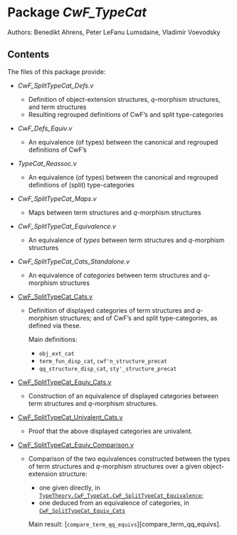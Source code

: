 Package *CwF_TypeCat*
===================================================

Authors: Benedikt Ahrens, Peter LeFanu Lumsdaine, Vladimir Voevodsky


Contents
--------

The files of this package provide:

- *CwF_SplitTypeCat_Defs.v*
  * Definition of object-extension structures, *q*-morphism structures, and term structures
  * Resulting regrouped definitions of CwF’s and split type-categories
- *CwF_Defs_Equiv.v*
  * An equivalence (of types) between the canonical and regrouped definitions of CwF’s
- *TypeCat_Reassoc.v*
  * An equivalence (of types) between the canonical and regrouped definitions of (split) type-categories
- *CwF_SplitTypeCat_Maps.v*
  * Maps between term structures and *q*-morphism structures
- *CwF_SplitTypeCat_Equivalence.v*
  * An equivalence of *types* between term structures and *q*-morphism structures
- *CwF_SplitTypeCat_Cats_Standalone.v*
  * An equivalence of *categories* between term structures and *q*-morphism structures

- [CwF_SplitTypeCat_Cats.v](CwF_SplitTypeCat_Cats.v)

  - Definition of displayed categories of term structures and *q*-morphism structures; and of CwF’s and split type-categories, as defined via these.

    Main definitions:

    - `obj_ext_cat`
    - `term_fun_disp_cat`, `cwf'n_structure_precat`
    - `qq_structure_disp_cat`, `sty'_structure_precat`

- [CwF_SplitTypeCat_Equiv_Cats.v](CwF_SplitTypeCat_Equiv_Cats.v)

  - Construction of an equivalence of displayed categories between term structures and *q*-morphism structures.

- [CwF_SplitTypeCat_Univalent_Cats.v](CwF_SplitTypeCat_Univalent_Cats.v)

  - Proof that the above displayed categories are univalent.

- [CwF_SplitTypeCat_Equiv_Comparison.v](CwF_SplitTypeCat_Equiv_Comparison.v)

  - Comparison of the two equivalences constructed between the types of term structures
    and _q_-morphism structures over a given object-extension structure:

    - one given directly, in [`TypeTheory.CwF_TypeCat.CwF_SplitTypeCat_Equivalence`](/TypeTheory/CwF_TypeCat.CwF_SplitTypeCat_Equivalence.v);
    - one deduced from an equivalence of categories, in [`CwF_SplitTypeCat_Equiv_Cats`](CwF_SplitTypeCat_Equiv_Cats.v)

    Main result: [`compare_term_qq_equivs`][compare_term_qq_equivs].

